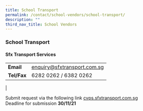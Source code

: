 ```yaml
---
title: School Transport
permalink: /contact/school-vendors/school-transport/
description: ""
third_nav_title: School Vendors
---
```

### **School Transport**
#### **Sfx Transport Services**

|  |  |
|---|---|
| **Email** | [enquiry@sfxtransport.com.sg](mailto:enquiry@sfxtransport.com.sg)|
| **Tel/Fax** | 6282 0262 / 6382 0262 |
|

Submit request via the following link [cvps.sfxtransport.com.sg](http://cvps.sfxtransport.com.sg/)<br>
Deadline for submission **30/11/21**
